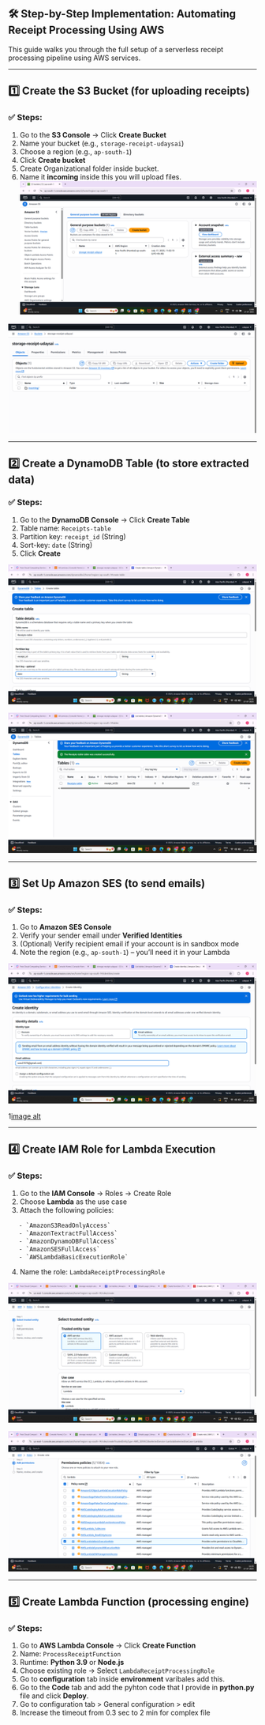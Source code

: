 ## 🛠️ Step-by-Step Implementation: Automating Receipt Processing Using AWS

This guide walks you through the full setup of a serverless receipt processing pipeline using AWS services.

---
## 1️⃣ Create the S3 Bucket (for uploading receipts) 

### ✅ Steps:
1. Go to the **S3 Console** → Click **Create Bucket**
2. Name your bucket (e.g., `storage-receipt-udaysai`)
3. Choose a region (e.g., `ap-south-1`)
4. Click **Create bucket**
5. Create Organizational folder inside bucket.
6. Name it **incoming** inside this you will upload files.
![image alt](https://github.com/udaysaithota/scanvaultproject/blob/2c23acecc61d927b0178b583838e8217ae81cda1/Screenshot%202025-07-17%20130816.png)


![image alt](https://github.com/udaysaithota/scanvaultproject/blob/beac5f3f30eac657a53265f8393ba64d690db170/Screenshot%202025-07-17%20110514.png)


---

## 2️⃣ Create a DynamoDB Table (to store extracted data)

### ✅ Steps:
1. Go to the **DynamoDB Console** → Click **Create Table**
2. Table name: `Receipts-table`
3. Partition key: `receipt_id` (String)
4. Sort-key: `date` (String)
5. Click **Create**


![image alt](https://github.com/udaysaithota/food-Waste-Reduction-Solution/blob/626257ca1c622ee0fa13fb60b9b905c910367a6d/Screenshot%202025-07-17%20111106.png)


![image alt](https://github.com/udaysaithota/food-Waste-Reduction-Solution/blob/626257ca1c622ee0fa13fb60b9b905c910367a6d/Screenshot%202025-07-17%20111143.png)


---

## 3️⃣ Set Up Amazon SES (to send emails)

### ✅ Steps:
1. Go to **Amazon SES Console**
2. Verify your sender email under **Verified Identities**
3. (Optional) Verify recipient email if your account is in sandbox mode
4. Note the region (e.g., `ap-south-1`) – you’ll need it in your Lambda

![image alt](https://github.com/udaysaithota/food-Waste-Reduction-Solution/blob/c761d7007c7338f48bb9f79fcd36c667e44568c1/Screenshot%202025-07-17%20112022.png)

1[image alt](https://github.com/udaysaithota/food-Waste-Reduction-Solution/blob/c761d7007c7338f48bb9f79fcd36c667e44568c1/Screenshot%202025-07-17%20112057.png)


---


## 4️⃣ Create IAM Role for Lambda Execution

### ✅ Steps:
1. Go to the **IAM Console** → Roles → Create Role
2. Choose **Lambda** as the use case
3. Attach the following policies:
  
```
   - `AmazonS3ReadOnlyAccess`
   - `AmazonTextractFullAccess`
   - `AmazonDynamoDBFullAccess`
   - `AmazonSESFullAccess`
   - `AWSLambdaBasicExecutionRole`
```
4. Name the role: `LambdaReceiptProcessingRole`

![image alt](https://github.com/udaysaithota/food-Waste-Reduction-Solution/blob/c761d7007c7338f48bb9f79fcd36c667e44568c1/Screenshot%202025-07-17%20113125.png)

![image alt](https://github.com/udaysaithota/food-Waste-Reduction-Solution/blob/c761d7007c7338f48bb9f79fcd36c667e44568c1/Screenshot%202025-07-17%20113506.png)

---

## 5️⃣ Create Lambda Function (processing engine)

### ✅ Steps:
1. Go to **AWS Lambda Console** → Click **Create Function**
2. Name: `ProcessReceiptFunction`
3. Runtime: **Python 3.9** or **Node.js**
4. Choose existing role → Select `LambdaReceiptProcessingRole`
5. Go to **configuration** tab inside **environment** varibales add this.
6. Go to the **Code** tab and add the pyhton code that I provide in **python.py** file and click **Deploy**.
7. Go to configuration tab > General configuration  > edit
8. Increase the timeout from 0.3 sec to 2 min for complex file
